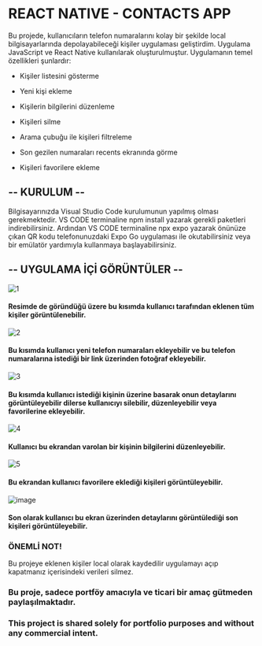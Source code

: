 # REACT NATIVE - CONTACTS APP
Bu projede, kullanıcıların telefon numaralarını kolay bir şekilde local bilgisayarlarında depolayabileceği kişiler uygulaması geliştirdim. Uygulama JavaScript ve React Native kullanılarak oluşturulmuştur. Uygulamanın temel özellikleri şunlardır:

- Kişiler listesini gösterme

- Yeni kişi ekleme

-  Kişilerin bilgilerini düzenleme

- Kişileri silme

- Arama çubuğu ile kişileri filtreleme

- Son gezilen numaraları recents ekranında görme

- Kişileri favorilere ekleme


## -- KURULUM -- 
Bilgisayarınızda Visual Studio Code kurulumunun yapılmış olması gerekmektedir. VS CODE terminaline npm install yazarak gerekli paketleri indirebilirsiniz. Ardından VS CODE terminaline npx expo yazarak önünüze çıkan QR kodu telefonunuzdaki Expo Go uygulaması ile okutabilirsiniz veya bir emülatör yardımıyla kullanmaya başlayabilirsiniz.

## -- UYGULAMA İÇİ GÖRÜNTÜLER -- 

![1](https://github.com/user-attachments/assets/ecec4f56-d24e-4e9b-8d70-e9ec82776827)

#### Resimde de göründüğü üzere bu kısımda kullanıcı tarafından eklenen tüm kişiler görüntülenebilir.

![2](https://github.com/user-attachments/assets/770a81e7-683b-4354-99fd-358a4eb21b3e)

#### Bu kısımda kullanıcı yeni telefon numaraları ekleyebilir ve bu telefon numaralarına istediği bir link üzerinden fotoğraf ekleyebilir.

![3](https://github.com/user-attachments/assets/81d7c5c2-0d94-4bf3-894a-09800e27b5ec)

#### Bu kısımda kullanıcı istediği kişinin üzerine basarak onun detaylarını görüntüleyebilir dilerse kullanıcıyı silebilir, düzenleyebilir veya favorilerine ekleyebilir.

![4](https://github.com/user-attachments/assets/82dd8c14-ce77-468d-84b7-06a5f846938c)

#### Kullanıcı bu ekrandan varolan bir kişinin bilgilerini düzenleyebilir.

![5](https://github.com/user-attachments/assets/9d1c884c-abda-42fd-a129-e3e469b803a9)

#### Bu ekrandan kullanıcı favorilere eklediği kişileri görüntüleyebilir.

![image](https://github.com/user-attachments/assets/451dd3ef-68f2-4885-a5bc-6fdc9ad446b3)

#### Son olarak kullanıcı bu ekran üzerinden detaylarını görüntülediği son kişileri görüntüleyebilir.


### ÖNEMLİ NOT!
Bu projeye eklenen kişiler local olarak kaydedilir uygulamayı açıp kapatmanız içerisindeki verileri silmez.

### Bu proje, sadece portföy amacıyla ve ticari bir amaç gütmeden paylaşılmaktadır.
### This project is shared solely for portfolio purposes and without any commercial intent.
